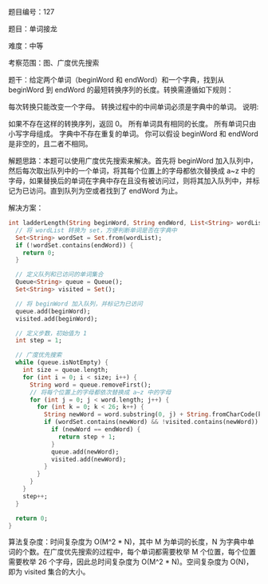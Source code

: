题目编号：127

题目：单词接龙

难度：中等

考察范围：图、广度优先搜索

题干：给定两个单词（beginWord 和 endWord）和一个字典，找到从 beginWord 到 endWord 的最短转换序列的长度。转换需遵循如下规则：

每次转换只能改变一个字母。
转换过程中的中间单词必须是字典中的单词。
说明:

如果不存在这样的转换序列，返回 0。
所有单词具有相同的长度。
所有单词只由小写字母组成。
字典中不存在重复的单词。
你可以假设 beginWord 和 endWord 是非空的，且二者不相同。

解题思路：本题可以使用广度优先搜索来解决。首先将 beginWord 加入队列中，然后每次取出队列中的一个单词，将其每个位置上的字母都依次替换成 a~z 中的字母，如果替换后的单词在字典中存在且没有被访问过，则将其加入队列中，并标记为已访问。直到队列为空或者找到了 endWord 为止。

解决方案：

```dart
int ladderLength(String beginWord, String endWord, List<String> wordList) {
  // 将 wordList 转换为 set，方便判断单词是否在字典中
  Set<String> wordSet = Set.from(wordList);
  if (!wordSet.contains(endWord)) {
    return 0;
  }

  // 定义队列和已访问的单词集合
  Queue<String> queue = Queue();
  Set<String> visited = Set();

  // 将 beginWord 加入队列，并标记为已访问
  queue.add(beginWord);
  visited.add(beginWord);

  // 定义步数，初始值为 1
  int step = 1;

  // 广度优先搜索
  while (queue.isNotEmpty) {
    int size = queue.length;
    for (int i = 0; i < size; i++) {
      String word = queue.removeFirst();
      // 将每个位置上的字母都依次替换成 a~z 中的字母
      for (int j = 0; j < word.length; j++) {
        for (int k = 0; k < 26; k++) {
          String newWord = word.substring(0, j) + String.fromCharCode(k + 97) + word.substring(j + 1);
          if (wordSet.contains(newWord) && !visited.contains(newWord)) {
            if (newWord == endWord) {
              return step + 1;
            }
            queue.add(newWord);
            visited.add(newWord);
          }
        }
      }
    }
    step++;
  }

  return 0;
}
```

算法复杂度：时间复杂度为 O(M^2 * N)，其中 M 为单词的长度，N 为字典中单词的个数。在广度优先搜索的过程中，每个单词都需要枚举 M 个位置，每个位置需要枚举 26 个字母，因此总时间复杂度为 O(M^2 * N)。空间复杂度为 O(N)，即为 visited 集合的大小。
